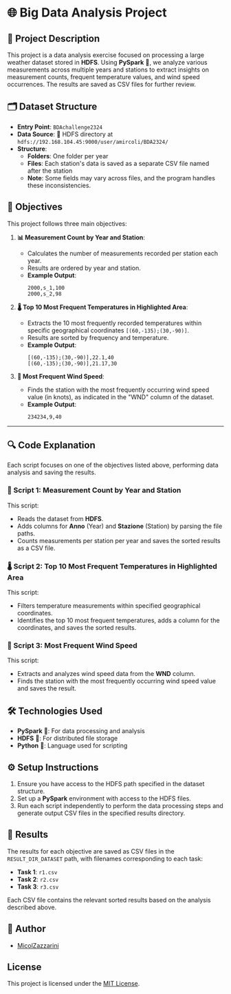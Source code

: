 # 🌐 Big Data Analysis Project

## 📄 Project Description

This project is a data analysis exercise focused on processing a large weather dataset stored in **HDFS**. Using **PySpark** 🐍, we analyze various measurements across multiple years and stations to extract insights on measurement counts, frequent temperature values, and wind speed occurrences. The results are saved as CSV files for further review.

## 🗂️ Dataset Structure

- **Entry Point**: `BDAchallenge2324`
- **Data Source**: 📂 HDFS directory at `hdfs://192.168.104.45:9000/user/amircoli/BDA2324/`
- **Structure**:
  - **Folders**: One folder per year
  - **Files**: Each station's data is saved as a separate CSV file named after the station
  - **Note**: Some fields may vary across files, and the program handles these inconsistencies.

## 🎯 Objectives

This project follows three main objectives:

1. **📊 Measurement Count by Year and Station**:
   - Calculates the number of measurements recorded per station each year.
   - Results are ordered by year and station.
   - **Example Output**:
     ```plaintext
     2000,s_1,100
     2000,s_2,98
     ```

2. **🌡️ Top 10 Most Frequent Temperatures in Highlighted Area**:
   - Extracts the 10 most frequently recorded temperatures within specific geographical coordinates `[(60,-135);(30,-90)]`.
   - Results are sorted by frequency and temperature.
   - **Example Output**:
     ```plaintext
     [(60,-135);(30,-90)],22.1,40
     [(60,-135);(30,-90)],21.17,30
     ```

3. **💨 Most Frequent Wind Speed**:
   - Finds the station with the most frequently occurring wind speed value (in knots), as indicated in the "WND" column of the dataset.
   - **Example Output**:
     ```plaintext
     234234,9,40
     ```

---

## 🔍 Code Explanation

Each script focuses on one of the objectives listed above, performing data analysis and saving the results.

### 📂 Script 1: Measurement Count by Year and Station

This script:
- Reads the dataset from **HDFS**.
- Adds columns for **Anno** (Year) and **Stazione** (Station) by parsing the file paths.
- Counts measurements per station per year and saves the sorted results as a CSV file.

### 🌡️ Script 2: Top 10 Most Frequent Temperatures in Highlighted Area

This script:
- Filters temperature measurements within specified geographical coordinates.
- Identifies the top 10 most frequent temperatures, adds a column for the coordinates, and saves the sorted results.

### 💨 Script 3: Most Frequent Wind Speed

This script:
- Extracts and analyzes wind speed data from the **WND** column.
- Finds the station with the most frequently occurring wind speed value and saves the result.

## 🛠️ Technologies Used

- **PySpark** 🐍: For data processing and analysis
- **HDFS** 📂: For distributed file storage
- **Python** 🐍: Language used for scripting

## ⚙️ Setup Instructions

1. Ensure you have access to the HDFS path specified in the dataset structure.
2. Set up a **PySpark** environment with access to the HDFS files.
3. Run each script independently to perform the data processing steps and generate output CSV files in the specified results directory.

## 📁 Results

The results for each objective are saved as CSV files in the `RESULT_DIR_DATASET` path, with filenames corresponding to each task:

- **Task 1**: `r1.csv`
- **Task 2**: `r2.csv`
- **Task 3**: `r3.csv`

Each CSV file contains the relevant sorted results based on the analysis described above.

## 👤 Author

- [MicolZazzarini](https://github.com/MicolZazzarini)

## License

This project is licensed under the [MIT License](LICENSE).



